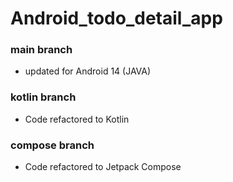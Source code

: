 # Android_todo_detail_app
### main branch
* updated for Android 14 (JAVA)
### kotlin branch
* Code refactored to Kotlin
### compose branch
* Code refactored to Jetpack Compose
